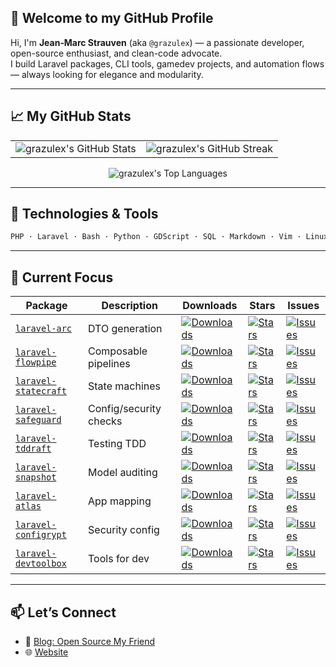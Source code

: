 ## 👋 Welcome to my GitHub Profile

Hi, I'm **Jean‑Marc Strauven** (aka `@grazulex`) — a passionate developer, open-source enthusiast, and clean-code advocate.  
I build Laravel packages, CLI tools, gamedev projects, and automation flows — always looking for elegance and modularity.

---

## 📈 My GitHub Stats

<table>
  <tr>
    <td>
      <img src="https://github-readme-stats.vercel.app/api?username=grazulex&theme=dark&show_icons=true&hide_border=false&count_private=true" alt="grazulex's GitHub Stats" />
    </td>
    <td>
      <img src="https://github-readme-streak-stats.herokuapp.com/?user=grazulex&theme=dark&hide_border=false" alt="grazulex's GitHub Streak" />
    </td>
  </tr>
</table>

<div align="center">
  <img src="https://github-readme-stats.vercel.app/api/top-langs/?username=grazulex&theme=dark&show_icons=true&hide_border=false&layout=compact" alt="grazulex's Top Languages" />
</div>

---

## 🧰 Technologies & Tools

```bash
PHP · Laravel · Bash · Python · GDScript · SQL · Markdown · Vim · Linux · Git
```

---

## 🔭 Current Focus

| Package                                                                | Description            | Downloads                                                                                                                   | Stars                                                                                                                   | Issues                                                                                                                     |
| ---------------------------------------------------------------------- | ---------------------- | --------------------------------------------------------------------------------------------------------------------------- | ----------------------------------------------------------------------------------------------------------------------- | -------------------------------------------------------------------------------------------------------------------------- |
| [`laravel-arc`](https://github.com/grazulex/laravel-arc)               | DTO generation         | [![Downloads](https://img.shields.io/packagist/dt/grazulex/laravel-arc?style=flat&label=)](https://packagist.org/packages/grazulex/laravel-arc)               | [![Stars](https://img.shields.io/github/stars/grazulex/laravel-arc?style=flat&label=)](https://github.com/grazulex/laravel-arc)  | [![Issues](https://img.shields.io/github/issues/grazulex/laravel-arc?style=flat&label=)](https://github.com/grazulex/laravel-arc/issues) |
| [`laravel-flowpipe`](https://github.com/grazulex/laravel-flowpipe)     | Composable pipelines   | [![Downloads](https://img.shields.io/packagist/dt/grazulex/laravel-flowpipe?style=flat&label=)](https://packagist.org/packages/grazulex/laravel-flowpipe)     | [![Stars](https://img.shields.io/github/stars/grazulex/laravel-flowpipe?style=flat&label=)](https://github.com/grazulex/laravel-flowpipe) | [![Issues](https://img.shields.io/github/issues/grazulex/laravel-flowpipe?style=flat&label=)](https://github.com/grazulex/laravel-flowpipe/issues) |
| [`laravel-statecraft`](https://github.com/grazulex/laravel-statecraft) | State machines         | [![Downloads](https://img.shields.io/packagist/dt/grazulex/laravel-statecraft?style=flat&label=)](https://packagist.org/packages/grazulex/laravel-statecraft) | [![Stars](https://img.shields.io/github/stars/grazulex/laravel-statecraft?style=flat&label=)](https://github.com/grazulex/laravel-statecraft) | [![Issues](https://img.shields.io/github/issues/grazulex/laravel-statecraft?style=flat&label=)](https://github.com/grazulex/laravel-statecraft/issues) |
| [`laravel-safeguard`](https://github.com/grazulex/laravel-safeguard)   | Config/security checks | [![Downloads](https://img.shields.io/packagist/dt/grazulex/laravel-safeguard?style=flat&label=)](https://packagist.org/packages/grazulex/laravel-safeguard)   | [![Stars](https://img.shields.io/github/stars/grazulex/laravel-safeguard?style=flat&label=)](https://github.com/grazulex/laravel-safeguard) | [![Issues](https://img.shields.io/github/issues/grazulex/laravel-safeguard?style=flat&label=)](https://github.com/grazulex/laravel-safeguard/issues) |
| [`laravel-tddraft`](https://github.com/grazulex/laravel-tddraft)       | Testing TDD            | [![Downloads](https://img.shields.io/packagist/dt/grazulex/laravel-tddraft?style=flat&label=)](https://packagist.org/packages/grazulex/laravel-tddraft)       | [![Stars](https://img.shields.io/github/stars/grazulex/laravel-tddraft?style=flat&label=)](https://github.com/grazulex/laravel-tddraft) | [![Issues](https://img.shields.io/github/issues/grazulex/laravel-tddraft?style=flat&label=)](https://github.com/grazulex/laravel-tddraft/issues) |
| [`laravel-snapshot`](https://github.com/grazulex/laravel-snapshot)     | Model auditing         | [![Downloads](https://img.shields.io/packagist/dt/grazulex/laravel-snapshot?style=flat&label=)](https://packagist.org/packages/grazulex/laravel-snapshot)     | [![Stars](https://img.shields.io/github/stars/grazulex/laravel-snapshot?style=flat&label=)](https://github.com/grazulex/laravel-snapshot) | [![Issues](https://img.shields.io/github/issues/grazulex/laravel-snapshot?style=flat&label=)](https://github.com/grazulex/laravel-snapshot/issues) |
| [`laravel-atlas`](https://github.com/grazulex/laravel-atlas)           | App mapping            | [![Downloads](https://img.shields.io/packagist/dt/grazulex/laravel-atlas?style=flat&label=)](https://packagist.org/packages/grazulex/laravel-atlas)           | [![Stars](https://img.shields.io/github/stars/grazulex/laravel-atlas?style=flat&label=)](https://github.com/grazulex/laravel-atlas) | [![Issues](https://img.shields.io/github/issues/grazulex/laravel-atlas?style=flat&label=)](https://github.com/grazulex/laravel-atlas/issues) |
| [`laravel-configrypt`](https://github.com/grazulex/laravel-configrypt) | Security config        | [![Downloads](https://img.shields.io/packagist/dt/grazulex/laravel-configrypt?style=flat&label=)](https://packagist.org/packages/grazulex/laravel-configrypt) | [![Stars](https://img.shields.io/github/stars/grazulex/laravel-configrypt?style=flat&label=)](https://github.com/grazulex/laravel-configrypt) | [![Issues](https://img.shields.io/github/issues/grazulex/laravel-configrypt?style=flat&label=)](https://github.com/grazulex/laravel-configrypt/issues) |
| [`laravel-devtoolbox`](https://github.com/grazulex/laravel-devtoolbox) | Tools for dev          | [![Downloads](https://img.shields.io/packagist/dt/grazulex/laravel-devtoolbox?style=flat&label=)](https://packagist.org/packages/grazulex/laravel-devtoolbox) | [![Stars](https://img.shields.io/github/stars/grazulex/laravel-devtoolbox?style=flat&label=)](https://github.com/grazulex/laravel-devtoolbox) | [![Issues](https://img.shields.io/github/issues/grazulex/laravel-devtoolbox?style=flat&label=)](https://github.com/grazulex/laravel-devtoolbox/issues) |


---

## 📫 Let’s Connect

- 📝 [Blog: Open Source My Friend](https://opensourcemyfriend.hashnode.dev/)
- 🌐 [Website](https://grazulex.dev)
